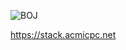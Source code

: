 ![BOJ](https://upload.acmicpc.net/23278560-e2ca-4e90-a663-9386e5049860/-/resize/500x/boj-stack.png)

https://stack.acmicpc.net

